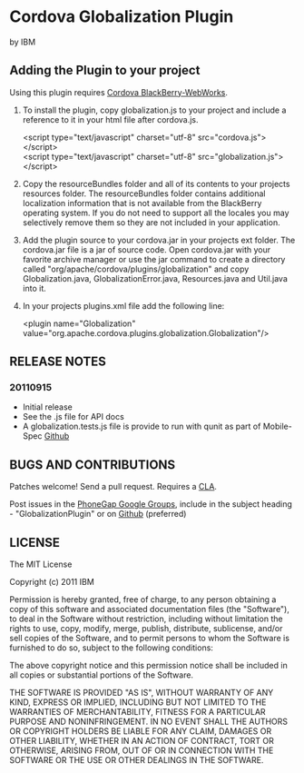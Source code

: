 # Cordova Globalization Plugin #
by IBM

## Adding the Plugin to your project ##

Using this plugin requires [Cordova BlackBerry-WebWorks](http://www.github.com/apache/incubator-cordova-blackberry-webworks).

1. To install the plugin, copy globalization.js to your project and include a reference to it in your html file after cordova.js.

    &lt;script type="text/javascript" charset="utf-8" src="cordova.js"&gt;&lt;/script&gt;<br/>
    &lt;script type="text/javascript" charset="utf-8" src="globalization.js"&gt;&lt;/script&gt;

2. Copy the resourceBundles folder and all of its contents to your projects resources folder.  The resourceBundles folder contains additional localization information that is not available from the BlackBerry operating system. If you do not need to support all the locales you may selectively remove them so they are not included in your application.

3. Add the plugin source to your cordova.jar in your projects ext folder.  The cordova.jar file is a jar of source code.  Open cordova.jar with your favorite archive manager or use the jar command to create a directory called "org/apache/cordova/plugins/globalization" and copy Globalization.java, GlobalizationError.java, Resources.java and Util.java into it.

4. In your projects plugins.xml file add the following line:

    &lt;plugin name="Globalization" value="org.apache.cordova.plugins.globalization.Globalization"/&gt;


## RELEASE NOTES ##

### 20110915 ###
* Initial release
* See the .js file for API docs
* A globalization.tests.js file is provide to run with qunit as part of Mobile-Spec [Github](http://www.github.com/apache/incubator-cordova-mobile-spec)

## BUGS AND CONTRIBUTIONS ##

Patches welcome! Send a pull request.  Requires a [CLA](https://files.pbworks.com/download/qH1OfztZ1d/phonegap/31724031/NitobiPhoneGapCLA.pdf).

Post issues in the [PhoneGap Google Groups](http://groups.google.com/group/phonegap), include in the subject heading - "GlobalizationPlugin" or on [Github](http://github.com/phonegap/phonegap-plugins/issues)
(preferred)

## LICENSE ##

The MIT License

Copyright (c) 2011 IBM

Permission is hereby granted, free of charge, to any person obtaining a copy of this software and associated documentation files (the "Software"), to deal in the Software without restriction, including without limitation the rights to use, copy, modify, merge, publish, distribute, sublicense, and/or sell copies of the Software, and to permit persons to whom the Software is furnished to do so, subject to the following conditions:

The above copyright notice and this permission notice shall be included in all copies or substantial portions of the Software.

THE SOFTWARE IS PROVIDED "AS IS", WITHOUT WARRANTY OF ANY KIND, EXPRESS OR IMPLIED, INCLUDING BUT NOT LIMITED TO THE WARRANTIES OF MERCHANTABILITY, FITNESS FOR A PARTICULAR PURPOSE AND NONINFRINGEMENT. IN NO EVENT SHALL THE AUTHORS OR COPYRIGHT HOLDERS BE LIABLE FOR ANY CLAIM, DAMAGES OR OTHER LIABILITY, WHETHER IN AN ACTION OF CONTRACT, TORT OR OTHERWISE, ARISING FROM, OUT OF OR IN CONNECTION WITH THE SOFTWARE OR THE USE OR OTHER DEALINGS IN THE SOFTWARE.

